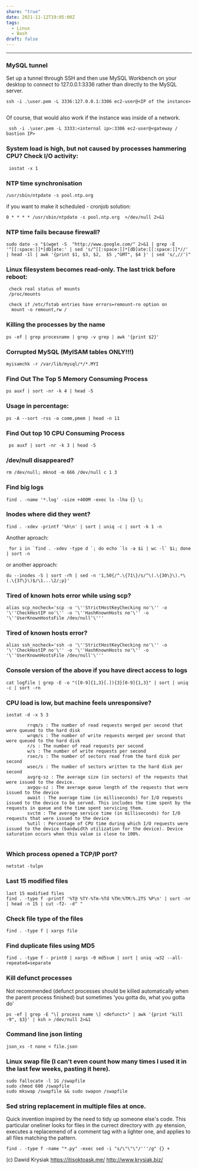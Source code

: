 ```yaml
---  
share: "true"  
date: 2021-11-12T19:05:00Z  
tags:  
  - Linux  
  - Bash  
draft: false  
---  
```

  
  
---  
  
### MySQL tunnel  
Set up a tunnel through SSH and then use MySQL Workbench on your desktop to connect to 127.0.0.1:3336 rather than directly to the MySQL server.  
  
```  
ssh -i .\user.pem -L 3336:127.0.0.1:3306 ec2-user@<IP of the instance>  
  
```  
Of course, that would also work if the instance was inside of a network.  
  
```  
 ssh -i .\user.pem -L 3333:<internal ip>:3306 ec2-user@<gateway / bastion IP>  
```  
  
### System load is high, but not caused by processes hammering CPU? Check I/O activity:  
  
```  
 iostat -x 1  
```  
  
### NTP time synchronisation  
```  
/usr/sbin/ntpdate -s pool.ntp.org  
```  
if you want to make it scheduled - cronjob solution:  
```  
0 * * * * /usr/sbin/ntpdate -s pool.ntp.org  >/dev/null 2>&1  
```  
  
### NTP time fails because firewall?  
  
```  
sudo date -s "$(wget -S  "http://www.google.com/" 2>&1 | grep -E '^[[:space:]]*[dD]ate:' | sed 's/^[[:space:]]*[dD]ate:[[:space:]]*//' | head -1l | awk '{print $1, $3, $2,  $5 ,"GMT", $4 }' | sed 's/,//')"  
```  
  
### Linux filesystem becomes read-only. The last trick before reboot:  
```  
 check real status of mounts  
 /proc/mounts  
   
 check if /etc/fstab entries have errors=remount-ro option on  
  mount -o remount,rw /  
```  
  
###  Killing the processes by the name  
  
```  
ps -ef | grep procesname | grep -v grep | awk '{print $2}'  
```  
  
### Corrupted MySQL (MyISAM tables ONLY!!!)  
  
```  
myisamchk -r /var/lib/mysql/*/*.MYI  
```  
  
### Find Out The Top 5 Memory Consuming Process  
```  
ps auxf | sort -nr -k 4 | head -5  
```  
### Usage in percentage:  
```  
ps -A --sort -rss -o comm,pmem | head -n 11  
```  
### Find Out top 10 CPU Consuming Process  
```  
 ps auxf | sort -nr -k 3 | head -5  
```  
  
### /dev/null disappeared?  
```  
rm /dev/null; mknod -m 666 /dev/null c 1 3  
```  
  
### Find big logs  
```  
find . -name '*.log' -size +400M -exec ls -lha {} \;  
```  
  
### Inodes where did they went?  
  
```  
find . -xdev -printf '%h\n' | sort | uniq -c | sort -k 1 -n  
```  
Another aproach:  
```  
 for i in `find . -xdev -type d `; do echo `ls -a $i | wc -l` $i; done | sort -n  
```  
or another approach:  
```  
du --inodes -S | sort -rh | sed -n '1,50{/^.\{71\}/s/^\(.\{30\}\).*\(.\{37\}\)$/\1...\2/;p}'  
```  
### Tired of known hots error while using scp?  
```  
alias scp_nocheck='scp -o '\''StrictHostKeyChecking no'\'' -o '\''CheckHostIP no'\'' -o '\''HashKnownHosts no'\'' -o '\''UserKnownHostsFile /dev/null'\'''  
```  
### Tired of known hosts error?  
```  
alias ssh_nocheck='ssh -o '\''StrictHostKeyChecking no'\'' -o '\''CheckHostIP no'\'' -o '\''HashKnownHosts no'\'' -o '\''UserKnownHostsFile /dev/null'\'''  
```  
  
### Console version of the above if you have direct access to logs  
  
```  
cat logfile | grep -E -o "([0-9]{1,3}[.]){3}[0-9]{1,3}" | sort | uniq -c | sort -rn  
```  
  
### CPU load is low, but machine feels unresponsive?  
  
```  
iostat -d -x 5 3  
  
        rrqm/s : The number of read requests merged per second that were queued to the hard disk  
        wrqm/s : The number of write requests merged per second that were queued to the hard disk  
        r/s : The number of read requests per second  
        w/s : The number of write requests per second  
        rsec/s : The number of sectors read from the hard disk per second  
        wsec/s : The number of sectors written to the hard disk per second  
        avgrq-sz : The average size (in sectors) of the requests that were issued to the device.  
        avgqu-sz : The average queue length of the requests that were issued to the device  
        await : The average time (in milliseconds) for I/O requests issued to the device to be served. This includes the time spent by the requests in queue and the time spent servicing them.  
        svctm : The average service time (in milliseconds) for I/O requests that were issued to the device  
        %util : Percentage of CPU time during which I/O requests were issued to the device (bandwidth utilization for the device). Device saturation occurs when this value is close to 100%.  
  
```  
### Which process opened a TCP/IP port?  
  
```  
netstat -tulpn  
```  
  
### Last 15 modified files  
  
```  
last 15 modified files  
find . -type f -printf '%T@ %TY-%Tm-%Td %TH:%TM:%.2TS %P\n' | sort -nr | head -n 15 | cut -f2- -d" "  
```  
### Check file type of the files  
```  
find . -type f | xargs file  
```  
### Find duplicate files using MD5  
```  
find . -type f - print0 | xargs -0 md5sum | sort | uniq -w32 --all-repeated=separate  
```  
### Kill defunct processes  
Not recommended (defunct processes should be killed automatically when the parent process finished) but sometimes 'you gotta do, what you gotta do'  
```  
ps -ef | grep -E "\[ process name \] <defunct>" | awk '{print "kill -9", $3}' | ksh > /dev/null 2>&1  
```  
### Command line json linting  
```  
json_xs -t none < file.json  
```  
### Linux swap file (I can't even count how many times I used it in the last few weeks, pasting it here).  
  
```  
sudo fallocate -l 1G /swapfile  
sudo chmod 600 /swapfile  
sudo mkswap /swapfile && sudo swapon /swapfile  
```  
  
### Sed string replacement in multiple files at once.  
Quick invention inspired by the need to tidy up someone else's code. This particular oneliner looks for files in the currect directory with .py etension, executes a replacemend of a comment tag with a lighter one, and applies to all files matching the pattern.  
  
```  
find . -type f -name "*.py" -exec sed -i "s/\"\"\"/'''/g" {} +  
```  
  
  
  
(c) Dawid Krysiak https://itisoktoask.me/ http://www.krysiak.biz/